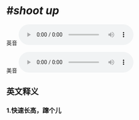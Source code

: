 # ***\#shoot up*** 
英音
<audio src="./media/shoot up1_AAC.aac" controls="controls"></audio>

美音
<audio src="./media/shoot up2_AAC.aac" controls="controls"></audio>



  

英文释义
---
### 1.**快速长高，蹿个儿**  


